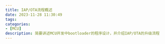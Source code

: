 ```yaml
---
title: IAP/OTA流程概述
date: 2023-11-28 11:30:49
tags:
categories:
- [MCU]
description: 简要讲述MCU开发中bootloader的程序设计，并介绍IAP/OTA的升级流程
---
```




